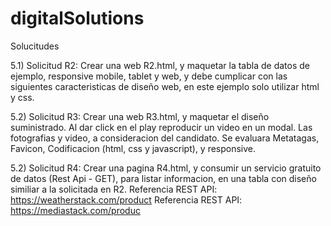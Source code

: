 # digitalSolutions

Solucitudes

5.1) Solicitud R2: 
Crear una web R2.html, y maquetar la tabla de datos de ejemplo, responsive mobile, tablet y web, y debe cumplicar 
con las siguientes caracteristicas de diseño web, en este ejemplo solo utilizar html y css.

5.2) Solicitud R3:
Crear una web R3.html, y maquetar el diseño suministrado. Al dar click en el play reproducir un video en un modal. 
Las fotografias y video, a consideracion del candidato. Se evaluara Metatagas, Favicon, Codificacion (html, css y 
javascript), y responsive.

5.2) Solicitud R4:
Crear una pagina R4.html, y consumir un servicio gratuito de datos (Rest Api - GET), para listar informacion, en una 
tabla con diseño similiar a la solicitada en R2. 
Referencia REST API: https://weatherstack.com/product
Referencia REST API: https://mediastack.com/produc

